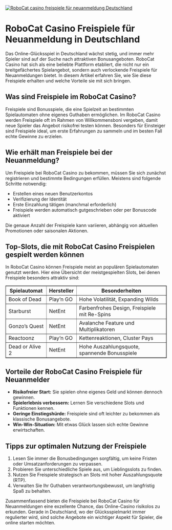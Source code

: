 [![RoboCat casino freispiele für neuanmeldung Deutschland](https://123-caf.pages.dev/gitsignup.png)](https://vrmoo.ru/Bt82HjjY)

<h1>RoboCat Casino Freispiele für Neuanmeldung in Deutschland</h1>  <p>Das Online-Glücksspiel in Deutschland wächst stetig, und immer mehr Spieler sind auf der Suche nach attraktiven Bonusangeboten. RoboCat Casino hat sich als eine beliebte Plattform etabliert, die nicht nur ein breitgefächertes Spielangebot, sondern auch verlockende Freispiele für Neuanmeldungen bietet. In diesem Artikel erfahren Sie, wie Sie diese Freispiele erhalten und welche Vorteile sie mit sich bringen.</p>  <h2>Was sind Freispiele im RoboCat Casino?</h2>  <p>Freispiele sind Bonusspiele, die eine Spielzeit an bestimmten Spielautomaten ohne eigenes Guthaben ermöglichen. Im RoboCat Casino werden Freispiele oft im Rahmen von Willkommensboni vergeben, damit neue Spieler das Angebot risikofrei testen können. Besonders für Einsteiger sind Freispiele ideal, um erste Erfahrungen zu sammeln und im besten Fall echte Gewinne zu erzielen.</p>  <h2>Wie erhält man Freispiele bei der Neuanmeldung?</h2>  <p>Um Freispiele bei RoboCat Casino zu bekommen, müssen Sie sich zunächst registrieren und bestimmte Bedingungen erfüllen. Meistens sind folgende Schritte notwendig:</p>  <ul>   <li>Erstellen eines neuen Benutzerkontos</li>   <li>Verifizierung der Identität</li>   <li>Erste Einzahlung tätigen (manchmal erforderlich)</li>   <li>Freispiele werden automatisch gutgeschrieben oder per Bonuscode aktiviert</li> </ul>  <p>Die genaue Anzahl der Freispiele kann variieren, abhängig von aktuellen Promotionen oder saisonalen Aktionen.</p>  <h2>Top-Slots, die mit RoboCat Casino Freispielen gespielt werden können</h2>  <p>In RoboCat Casino können Freispiele meist an populären Spielautomaten genutzt werden. Hier eine Übersicht der meistgespielten Slots, bei denen Freispiele besonders attraktiv sind:</p>  <table border="1" cellspacing="0" cellpadding="5">   <thead>     <tr>       <th>Spielautomat</th>       <th>Hersteller</th>       <th>Besonderheiten</th>     </tr>   </thead>   <tbody>     <tr>       <td>Book of Dead</td>       <td>Play’n GO</td>       <td>Hohe Volatilität, Expanding Wilds</td>     </tr>     <tr>       <td>Starburst</td>       <td>NetEnt</td>       <td>Farbenfrohes Design, Freispiele mit Re-Spins</td>     </tr>     <tr>       <td>Gonzo’s Quest</td>       <td>NetEnt</td>       <td>Avalanche Feature und Multiplikatoren</td>     </tr>     <tr>       <td>Reactoonz</td>       <td>Play’n GO</td>       <td>Kettenreaktionen, Cluster Pays</td>     </tr>     <tr>       <td>Dead or Alive 2</td>       <td>NetEnt</td>       <td>Hohe Auszahlungsquote, spannende Bonusspiele</td>     </tr>   </tbody> </table>  <h2>Vorteile der RoboCat Casino Freispiele für Neuanmelder</h2>  <ul>   <li><strong>Risikofreier Start:</strong> Sie spielen ohne eigenes Geld und können dennoch gewinnen.</li>   <li><strong>Spielerlebnis verbessern:</strong> Lernen Sie verschiedene Slots und Funktionen kennen.</li>   <li><strong>Geringe Einstiegshürde:</strong> Freispiele sind oft leichter zu bekommen als klassische Bonusangebote.</li>   <li><strong>Win-Win-Situation:</strong> Mit etwas Glück lassen sich echte Gewinne erwirtschaften.</li> </ul>  <h2>Tipps zur optimalen Nutzung der Freispiele</h2>  <ol>   <li>Lesen Sie immer die Bonusbedingungen sorgfältig, um keine Fristen oder Umsatzanforderungen zu verpassen.</li>   <li>Probieren Sie unterschiedliche Spiele aus, um Lieblingsslots zu finden.</li>   <li>Nutzen Sie Freispiele strategisch an Slots mit hoher Auszahlungsquote (RTP).</li>   <li>Verwalten Sie Ihr Guthaben verantwortungsbewusst, um langfristig Spaß zu behalten.</li> </ol>  <p>Zusammenfassend bieten die Freispiele bei RoboCat Casino für Neuanmeldungen eine exzellente Chance, das Online-Casino risikolos zu erkunden. Gerade in Deutschland, wo der Glücksspielmarkt immer regulierter wird, sind solche Angebote ein wichtiger Aspekt für Spieler, die online starten möchten.</p>